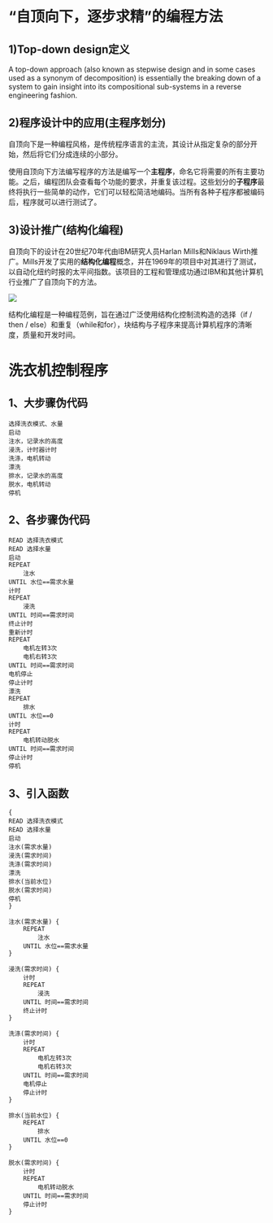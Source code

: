 # “自顶向下，逐步求精”的编程方法
## 1)Top-down design定义
A top-down approach (also known as stepwise design and in some cases used as a synonym of decomposition) is essentially the breaking down of a system to gain insight into its compositional sub-systems in a reverse engineering fashion. 
## 2)程序设计中的应用(主程序划分)
自顶向下是一种编程风格，是传统程序语言的主流，其设计从指定复杂的部分开始，然后将它们分成连续的小部分。

使用自顶向下方法编写程序的方法是编写一个**主程序**，命名它将需要的所有主要功能。之后，编程团队会查看每个功能的要求，并重复该过程。这些划分的**子程序**最终将执行一些简单的动作，它们可以轻松简洁地编码。当所有各种子程序都被编码后，程序就可以进行测试了。
## 3)设计推广(结构化编程)
自顶向下的设计在20世纪70年代由IBM研究人员Harlan Mills和Niklaus Wirth推广。Mills开发了实用的**结构化编程**概念，并在1969年的项目中对其进行了测试，以自动化纽约时报的太平间指数。该项目的工程和管理成功通过IBM和其他计算机行业推广了自顶向下的方法。

![](https://upload.wikimedia.org/wikipedia/commons/e/ec/Structured_program_patterns.png)

结构化编程是一种编程范例，旨在通过广泛使用结构化控制流构造的选择（if / then / else）和重复（while和for），块结构与子程序来提高计算机程序的清晰度，质量和开发时间。
# 洗衣机控制程序
## 1、大步骤伪代码
```
选择洗衣模式、水量
启动
注水，记录水的高度
浸洗，计时器计时
洗涤，电机转动
漂洗
排水，记录水的高度
脱水，电机转动
停机
```
## 2、各步骤伪代码
```
READ 选择洗衣模式
READ 选择水量
启动
REPEAT
    注水
UNTIL 水位==需求水量
计时
REPEAT
    浸洗
UNTIL 时间==需求时间
终止计时
重新计时
REPEAT
    电机左转3次
    电机右转3次
UNTIL 时间==需求时间
电机停止
停止计时
漂洗
REPEAT
    排水
UNTIL 水位==0
计时
REPEAT
    电机转动脱水
UNTIL 时间==需求时间
停止计时
停机
```
## 3、引入函数
```
{
READ 选择洗衣模式
READ 选择水量
启动
注水(需求水量)
浸洗(需求时间)
洗涤(需求时间)
漂洗
排水(当前水位)
脱水(需求时间)
停机
}

注水(需求水量) {
    REPEAT
        注水
    UNTIL 水位==需求水量
}

浸洗(需求时间) {
    计时
    REPEAT
        浸洗
    UNTIL 时间==需求时间
    终止计时
}

洗涤(需求时间) {
    计时
    REPEAT
        电机左转3次
        电机右转3次
    UNTIL 时间==需求时间
    电机停止
    停止计时
}

排水(当前水位) {
    REPEAT
        排水
    UNTIL 水位==0
}

脱水(需求时间) {
    计时
    REPEAT
        电机转动脱水
    UNTIL 时间==需求时间
    停止计时
}
```